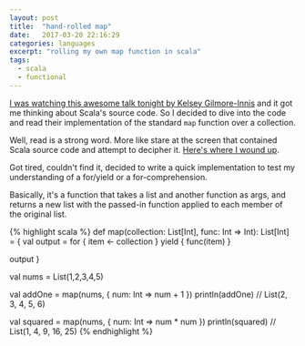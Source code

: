 ```yaml
---
layout: post
title:  "hand-rolled map"
date:   2017-03-20 22:16:29
categories: languages
excerpt: "rolling my own map function in scala"
tags:
  - scala
  - functional
---
```


[I was watching this awesome talk tonight by Kelsey Gilmore-Innis](http://nerd.kelseyinnis.com/blog/2013/11/12/idiomatic-scala-the-for-comprehension/) and it got me thinking about Scala's source code.  So I decided to dive into the code and read their implementation of the standard `map` function over a collection.  

Well, read is a strong word.  More like stare at the screen that contained Scala source code and attempt to decipher it.
[Here's where I wound up](https://github.com/scala/scala/blob/419a6394045a0615cb996152b04c92d25f9fb700/src/library/scala/collection/immutable/List.scala#L281).

Got tired, couldn't find it, decided to write a quick implementation to test my understanding of a for/yield or a for-comprehension.

Basically, it's a function that takes a list and another function as args, and returns a new list with the passed-in function applied to each member of the original list.

{% highlight scala %}
def map(collection: List[Int], func: Int => Int): List[Int] = {
  val output = for {
    item <- collection
  } yield {
    func(item)
  }

  output
}

val nums = List(1,2,3,4,5)

val addOne = map(nums, { num: Int => num + 1 })
println(addOne)
// List(2, 3, 4, 5, 6)

val squared = map(nums, { num: Int => num * num })
println(squared)
// List(1, 4, 9, 16, 25)
{% endhighlight %}
